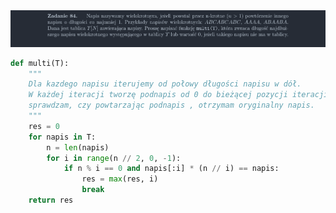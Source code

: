 <picture>
  <source srcset="../../srt/zbior_zadan/84.png" media="(prefers-color-scheme: light)">
  <source srcset="../../srt/zbior_zadan/black_84.png" media="(prefers-color-scheme: dark)">
  <img src="../../srt/zbior_zadan/black_84.png" alt="zadanie 84">
</picture>

```python
def multi(T):
    """
    Dla kazdego napisu iterujemy od połowy długości napisu w dół.
    W każdej iteracji tworzę podnapis od 0 do bieżącej pozycji iteracji,
    sprawdzam, czy powtarzając podnapis , otrzymam oryginalny napis.
    """
    res = 0
    for napis in T:
        n = len(napis)
        for i in range(n // 2, 0, -1):
            if n % i == 0 and napis[:i] * (n // i) == napis:
                res = max(res, i)
                break
    return res

```